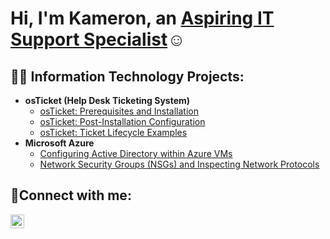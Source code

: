 <h1>Hi, I'm Kameron, an <a href="www.linkedin.com/in/kameron-hughes-2017"> Aspiring IT Support Specialist</a>☺</h1>

<h2>👨‍💻 Information Technology Projects:</h2>

- <b>osTicket (Help Desk Ticketing System)</b>
  - [osTicket: Prerequisites and Installation](https://github.com/khughezq/osticket-prereqs)
  - [osTicket: Post-Installation Configuration](https://github.com/khughezq/post-install-config)
  - [osTicket: Ticket Lifecycle Examples](https://github.com/khughezq/ticket-lifecycle)
- <b>Microsoft Azure</b>
  - [Configuring Active Directory within Azure VMs](https://github.com/khughezq/configure-ad)
  - [Network Security Groups (NSGs) and Inspecting Network Protocols](https://github.com/khughezq/azure-network-protocols)

<h2>🤳Connect with me:</h2>


[<img align="left" alt="Kameron | LinkedIn" width="22px" src="https://cdn.jsdelivr.net/npm/simple-icons@v3/icons/linkedin.svg" />][linkedin]


[linkedin]: www.linkedin.com/in/kameron-hughes-2017
